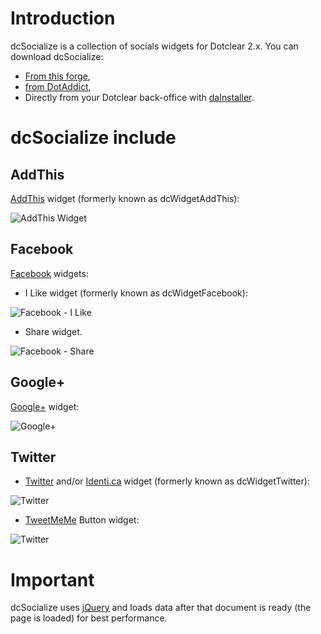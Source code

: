 Introduction
============
dcSocialize is a collection of socials widgets for Dotclear 2.x. You can download dcSocialize:

 * [From this forge](http://projects.llaumgui.com/index.php/p/dcsocialize/downloads/),
 * [from DotAddict](http://plugins.dotaddict.org/dc2/details/dcSocialize),
 * Directly from your Dotclear back-office with [daInstaller](http://plugins.dotaddict.org/dc2/details/daInstaller).

dcSocialize include
===================
AddThis
-------
[AddThis](http://www.addthis.com/) widget (formerly known as dcWidgetAddThis):

![AddThis Widget](http://www.llaumgui.com/public/files/dcsocialize/dcSocialize_AddThis_widget.png "AddThis Widget")

Facebook
--------
[Facebook](http://www.facebook.com/) widgets:

* I Like widget (formerly known as dcWidgetFacebook):

![Facebook - I Like](http://www.llaumgui.com/public/files/dcsocialize/dcSocialize_FacebookILike_widget.png "Facebook -  I Like")

* Share widget.

![Facebook - Share](http://www.llaumgui.com/public/files/dcsocialize/dcSocialize_FacebookShare_widget.png "Facebook - Share")

Google+
-------
[Google+](http://plus.google.com/) widget:

![Google+](http://www.llaumgui.com/public/files/dcsocialize/dcSocialize_GooglePlus_widget.png "Google+ widget")

Twitter
-------
* [Twitter](http://twitter.com) and/or [Identi.ca](http://identi.ca/) widget (formerly known as dcWidgetTwitter):

![Twitter](http://www.llaumgui.com/public/files/dcsocialize/dcSocialize_Twitter_widget.png "Twitter")

* [TweetMeMe](http://twitter.com) Button widget:

![Twitter](http://www.llaumgui.com/public/files/dcsocialize/dcSocialize_TweetMemeButton_widget.png "TweetMeMe Button widget")

Important
=========
dcSocialize uses [jQuery](http://jquery.com) and loads data after that document is ready (the page is loaded) for best performance.